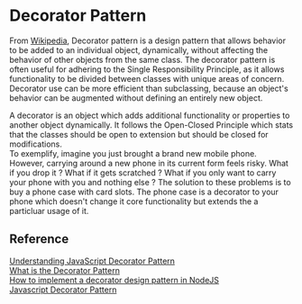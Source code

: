 # Decorator Pattern

From [Wikipedia](https://en.wikipedia.org/wiki/Observer_pattern), Decorator pattern is a design pattern that allows behavior to be added to an individual object, dynamically, without affecting the behavior of other objects from the same class. The decorator pattern is often useful for adhering to the Single Responsibility Principle, as it allows functionality to be divided between classes with unique areas of concern. Decorator use can be more efficient than subclassing, because an object's behavior can be augmented without defining an entirely new object.

A decorator is an object which adds additional functionality or properties to another object dynamically. It follows the Open-Closed Principle which stats that the classes should be open to extension but should be closed for modifications. </br>
To exemplify, imagine you just brought a brand new mobile phone. However, carrying around a new phone in its current form feels risky. What if you drop it ? What if it gets scratched ? What if you only want to carry your phone with you and nothing else ?
The solution to these problems is to buy a phone case with card slots. The phone case is a decorator to your phone which doesn't change it core functionality but extends the a particluar usage of it.

## Reference
[Understanding JavaScript Decorator Pattern](https://www.dottedsquirrel.com/understanding-javascript-decorator-patterns/) </br>
[What is the Decorator Pattern](https://www.educative.io/collection/page/5429798910296064/5725579815944192/5660180910964736) </br>
[How to implement a decorator design pattern in NodeJS](https://medium.com/@melik.karapetyan1996/how-to-implement-a-decorator-design-pattern-in-nodejs-a1f98cfd8a1e) </br>
[Javascript Decorator Pattern](https://www.codementor.io/@faizanhaider/javascript-decorator-pattern-9wr03qb20) </br>
